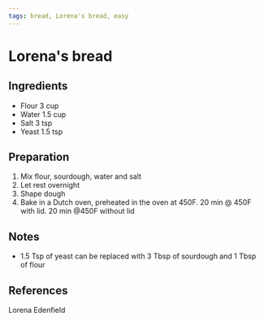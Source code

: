```yaml
---
tags: bread, Lorena's bread, easy
---
```


# Lorena's bread
## Ingredients
- Flour 				    3   cup
- Water 						1.5 cup
- Salt 							3	  tsp
- Yeast  					  1.5	tsp

## Preparation
1. Mix flour, sourdough, water and salt
2. Let rest overnight
3. Shape dough
4. Bake in a Dutch oven, preheated in the oven at 450F. 20 min @ 450F with lid. 20 min @450F without lid

## Notes
* 1.5 Tsp of yeast can be replaced with 3 Tbsp of sourdough and 1 Tbsp of flour

## References
Lorena Edenfield
